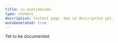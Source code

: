 ```yaml
---
title: nu-onetimecode
type: element
description: Content page. Has no description yet.
autoGenerated: true
---
```


Yet to be documented